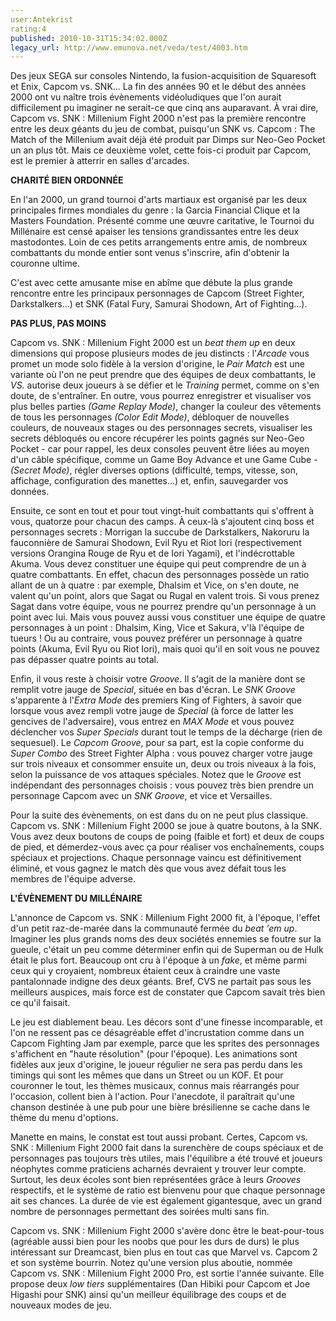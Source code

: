 ```yaml
---
user:Antekrist
rating:4
published: 2010-10-31T15:34:02.000Z
legacy_url: http://www.emunova.net/veda/test/4003.htm
---
```

Des jeux SEGA sur consoles Nintendo, la fusion-acquisition de Squaresoft et Enix, Capcom vs. SNK... La fin des années 90 et le début des années 2000 ont vu naître trois évènements vidéoludiques que l'on aurait difficilement pu imaginer ne serait-ce que cinq ans auparavant. À vrai dire, Capcom vs. SNK : Millenium Fight 2000 n'est pas la première rencontre entre les deux géants du jeu de combat, puisqu'un SNK vs. Capcom : The Match of the Millenium avait déjà été produit par Dimps sur Neo-Geo Pocket un an plus tôt. Mais ce deuxième volet, cette fois-ci produit par Capcom, est le premier à atterrir en salles d'arcades.  

  

**CHARITÉ BIEN ORDONNÉE**  

En l'an 2000, un grand tournoi d'arts martiaux est organisé par les deux principales firmes mondiales du genre : la Garcia Financial Clique et la Masters Foundation. Présenté comme une œuvre caritative, le Tournoi du Millénaire est censé apaiser les tensions grandissantes entre les deux mastodontes. Loin de ces petits arrangements entre amis, de nombreux combattants du monde entier sont venus s'inscrire, afin d'obtenir la couronne ultime.  

C'est avec cette amusante mise en abîme que débute la plus grande rencontre entre les principaux personnages de Capcom (Street Fighter, Darkstalkers...) et SNK (Fatal Fury, Samurai Shodown, Art of Fighting...).  

  

**PAS PLUS, PAS MOINS**  

Capcom vs. SNK : Millenium Fight 2000 est un _beat them up_ en deux dimensions qui propose plusieurs modes de jeu distincts : l'_Arcade_ vous promet un mode solo fidèle à la version d'origine, le _Pair Match_ est une variante où l'on ne peut prendre que des équipes de deux combattants, le _VS._ autorise deux joueurs à se défier et le _Training_ permet, comme on s'en doute, de s'entraîner. En outre, vous pourrez enregistrer et visualiser vos plus belles parties _(Game Replay Mode)_, changer la couleur des vêtements de tous les personnages _(Color Edit Mode)_, débloquer de nouvelles couleurs, de nouveaux stages ou des personnages secrets, visualiser les secrets débloqués ou encore récupérer les points gagnés sur Neo-Geo Pocket - car pour rappel, les deux consoles peuvent être liées au moyen d'un câble spécifique, comme un Game Boy Advance et une Game Cube - _(Secret Mode)_, régler diverses options (difficulté, temps, vitesse, son, affichage, configuration des manettes...) et, enfin, sauvegarder vos données.  

Ensuite, ce sont en tout et pour tout vingt-huit combattants qui s'offrent à vous, quatorze pour chacun des camps. À ceux-là s'ajoutent cinq boss et personnages secrets : Morrigan la succube de Darkstalkers, Nakoruru la fauconnière de Samurai Shodown, Evil Ryu et Riot Iori (respectivement versions Orangina Rouge de Ryu et de Iori Yagami), et l'indécrottable Akuma. Vous devez constituer une équipe qui peut comprendre de un à quatre combattants. En effet, chacun des personnages possède un ratio allant de un à quatre : par exemple, Dhalsim et Vice, on s'en doute, ne valent qu'un point, alors que Sagat ou Rugal en valent trois. Si vous prenez Sagat dans votre équipe, vous ne pourrez prendre qu'un personnage à un point avec lui. Mais vous pouvez aussi vous constituer une équipe de quatre personnages à un point : Dhalsim, King, Vice et Sakura, v'là l'équipe de tueurs ! Ou au contraire, vous pouvez préférer un personnage à quatre points (Akuma, Evil Ryu ou Riot Iori), mais quoi qu'il en soit vous ne pouvez pas dépasser quatre points au total.  

Enfin, il vous reste à choisir votre _Groove_. Il s'agit de la manière dont se remplit votre jauge de _Special_, située en bas d'écran. Le _SNK Groove_ s'apparente à l'_Extra Mode_ des premiers King of Fighters, à savoir que lorsque vous avez rempli votre jauge de _Special_ (à force de latter les gencives de l'adversaire), vous entrez en _MAX Mode_ et vous pouvez déclencher vos _Super Specials_ durant tout le temps de la décharge (rien de sequesuel). Le _Capcom Groove_, pour sa part, est la copie conforme du _Super Combo_ des Street Fighter Alpha : vous pouvez charger votre jauge sur trois niveaux et consommer ensuite un, deux ou trois niveaux à la fois, selon la puissance de vos attaques spéciales. Notez que le _Groove_ est indépendant des personnages choisis : vous pouvez très bien prendre un personnage Capcom avec un _SNK Groove_, et vice et Versailles.  

Pour la suite des évènements, on est dans du on ne peut plus classique. Capcom vs. SNK : Millenium Fight 2000 se joue à quatre boutons, à la SNK. Vous avez deux boutons de coups de poing (faible et fort) et deux de coups de pied, et démerdez-vous avec ça pour réaliser vos enchaînements, coups spéciaux et projections. Chaque personnage vaincu est définitivement éliminé, et vous gagnez le match dès que vous avez défait tous les membres de l'équipe adverse.  

  

**L'ÉVÈNEMENT DU MILLÉNAIRE**  

L'annonce de Capcom vs. SNK : Millenium Fight 2000 fit, à l'époque, l'effet d'un petit raz-de-marée dans la communauté fermée du _beat 'em up_. Imaginer les plus grands noms des deux sociétés ennemies se foutre sur la gueule, c'était un peu comme déterminer enfin qui de Superman ou de Hulk était le plus fort. Beaucoup ont cru à l'époque à un _fake_, et même parmi ceux qui y croyaient, nombreux étaient ceux à craindre une vaste pantalonnade indigne des deux géants. Bref, CVS ne partait pas sous les meilleurs auspices, mais force est de constater que Capcom savait très bien ce qu'il faisait.  

Le jeu est diablement beau. Les décors sont d'une finesse incomparable, et l'on ne ressent pas ce désagréable effet d'incrustation comme dans un Capcom Fighting Jam par exemple, parce que les sprites des personnages s'affichent en "haute résolution" (pour l'époque). Les animations sont fidèles aux jeux d'origine, le joueur régulier ne sera pas perdu dans les timings qui sont les mêmes que dans un Street ou un KOF. Et pour couronner le tout, les thèmes musicaux, connus mais réarrangés pour l'occasion, collent bien à l'action. Pour l'anecdote, il paraîtrait qu'une chanson destinée à une pub pour une bière brésilienne se cache dans le thème du menu d'options.  

Manette en mains, le constat est tout aussi probant. Certes, Capcom vs. SNK : Millenium Fight 2000 fait dans la surenchère de coups spéciaux et de personnages pas toujours très utiles, mais l'équilibre a été trouvé et joueurs néophytes comme praticiens acharnés devraient y trouver leur compte. Surtout, les deux écoles sont bien représentées grâce à leurs _Grooves_ respectifs, et le système de ratio est bienvenu pour que chaque personnage ait ses chances. La durée de vie est également gigantesque, avec un grand nombre de personnages permettant des soirées multi sans fin.  

Capcom vs. SNK : Millenium Fight 2000 s'avère donc être le beat-pour-tous (agréable aussi bien pour les noobs que pour les durs de durs) le plus intéressant sur Dreamcast, bien plus en tout cas que Marvel vs. Capcom 2 et son système bourrin. Notez qu'une version plus aboutie, nommée Capcom vs. SNK : Millenium Fight 2000 Pro, est sortie l'année suivante. Elle propose deux _low tiers_ supplémentaires (Dan Hibiki pour Capcom et Joe Higashi pour SNK) ainsi qu'un meilleur équilibrage des coups et de nouveaux modes de jeu.